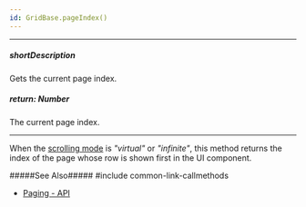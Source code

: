 ```yaml
---
id: GridBase.pageIndex()
---
```

---
##### shortDescription
Gets the current page index.

##### return: Number
The current page index.

---
When the [scrolling mode](/api-reference/10%20UI%20Components/dxDataGrid/1%20Configuration/scrolling/mode.md '{basewidgetpath}/Configuration/scrolling/#mode') is *"virtual"* or *"infinite"*, this method returns the index of the page whose row is shown first in the UI component. 


#####See Also#####
#include common-link-callmethods
- [Paging - API](/concepts/05%20UI%20Components/DataGrid/35%20Paging/20%20API.md '/Documentation/Guide/UI_Components/{WidgetName}/Paging/#API')